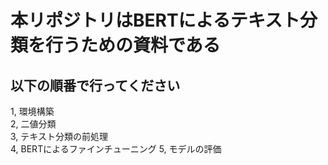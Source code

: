# 本リポジトリはBERTによるテキスト分類を行うための資料である
## 以下の順番で行ってください
  1, 環境構築\
  2, 二値分類\
  3, テキスト分類の前処理\
  4, BERTによるファインチューニング
  5, モデルの評価
